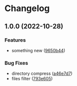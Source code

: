 # Changelog

## 1.0.0 (2022-10-28)


### Features

* something new ([9650b44](https://github.com/stakhov/brotli-cli-compressor/commit/9650b44f87819abc69cbe92c400afff87111729e))


### Bug Fixes

* directory compress ([a46e7d7](https://github.com/stakhov/brotli-cli-compressor/commit/a46e7d7c718329878fea5e52d17624ceb6293611))
* files filter ([793e605](https://github.com/stakhov/brotli-cli-compressor/commit/793e605602e70a04de35c0fe911d54fc0a5f1bd8))

